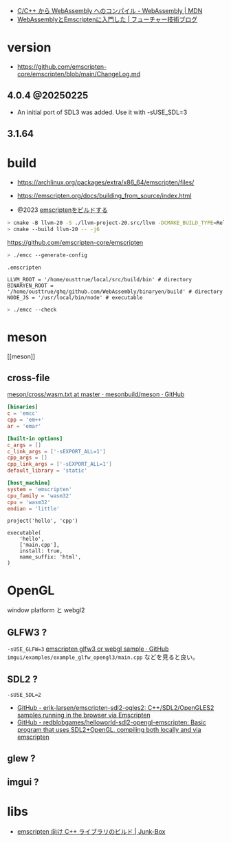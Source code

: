 - [C/C++ から WebAssembly へのコンパイル - WebAssembly | MDN](https://developer.mozilla.org/ja/docs/WebAssembly/C_to_Wasm)
- [WebAssemblyとEmscriptenに入門した | フューチャー技術ブログ](https://future-architect.github.io/articles/20230517a/)

# version

- https://github.com/emscripten-core/emscripten/blob/main/ChangeLog.md

## 4.0.4 @20250225

- An initial port of SDL3 was added. Use it with -sUSE_SDL=3

## 3.1.64

# build

- https://archlinux.org/packages/extra/x86_64/emscripten/files/

- https://emscripten.org/docs/building_from_source/index.html
- @2023 [emscriptenをビルドする](https://zenn.dev/kokoro/scraps/eeccd52172b1a6)

```sh
> cmake -B llvm-20 -S ./llvm-project-20.src/llvm -DCMAKE_BUILD_TYPE=Release -DLLVM_ENABLE_PROJECTS='lld;clang' -DLLVM_ENABLE_RUNTIMES="libcxx;libcxxabi;libunwind" -DLLVM_TARGETS_TO_BUILD="host;WebAssembly" -DLLVM_INCLUDE_EXAMPLES=OFF -DLLVM_INCLUDE_TESTS=OFF -DLIBCXX_ABI_UNSTABLE=OFF
> cmake --build llvm-20 -- -j6
```

https://github.com/emscripten-core/emscripten

```sh
> ./emcc --generate-config                                                                 [History]
```

`.emscripten`

```
LLVM_ROOT = '/home/ousttrue/local/src/build/bin' # directory
BINARYEN_ROOT = '/home/ousttrue/ghq/github.com/WebAssembly/binaryen/build' # directory
NODE_JS = '/usr/local/bin/node' # executable
```

```sh
> ./emcc --check
```

# meson

[[meson]]

## cross-file

[meson/cross/wasm.txt at master · mesonbuild/meson · GitHub](https://github.com/mesonbuild/meson/blob/master/cross/wasm.txt)

```toml
[binaries]
c = 'emcc'
cpp = 'em++'
ar = 'emar'

[built-in options]
c_args = []
c_link_args = ['-sEXPORT_ALL=1']
cpp_args = []
cpp_link_args = ['-sEXPORT_ALL=1']
default_library = 'static'

[host_machine]
system = 'emscripten'
cpu_family = 'wasm32'
cpu = 'wasm32'
endian = 'little'
```

```meson
project('hello', 'cpp')

executable(
    'hello',
    ['main.cpp'],
    install: true,
    name_suffix: 'html',
)
```

# OpenGL

window platform と webgl2

## GLFW3 ?

`-sUSE_GLFW=3`
[emscripten glfw3 or webgl sample · GitHub](https://gist.github.com/ousttrue/0f3a11d5d28e365b129fe08f18f4e141)
`imgui/examples/example_glfw_opengl3/main.cpp` などを見ると良い。

## SDL2 ?

`-sUSE_SDL=2`

- [GitHub - erik-larsen/emscripten-sdl2-ogles2: C++/SDL2/OpenGLES2 samples running in the browser via Emscripten](https://github.com/erik-larsen/emscripten-sdl2-ogles2/tree/master)
- [GitHub - redblobgames/helloworld-sdl2-opengl-emscripten: Basic program that uses SDL2+OpenGL, compiling both locally and via emscripten](https://github.com/redblobgames/helloworld-sdl2-opengl-emscripten)

## glew ?

## imgui ?

# libs

- [emscripten 向け C++ ライブラリのビルド | Junk-Box](https://junk-box.net/toy/2024/01/29/godot-gdextension-%E3%81%AE-web-%E3%82%A8%E3%82%AF%E3%82%B9%E3%83%9D%E3%83%BC%E3%83%88%EF%BC%88%E3%81%9D%E3%81%AE4%EF%BC%89/)
